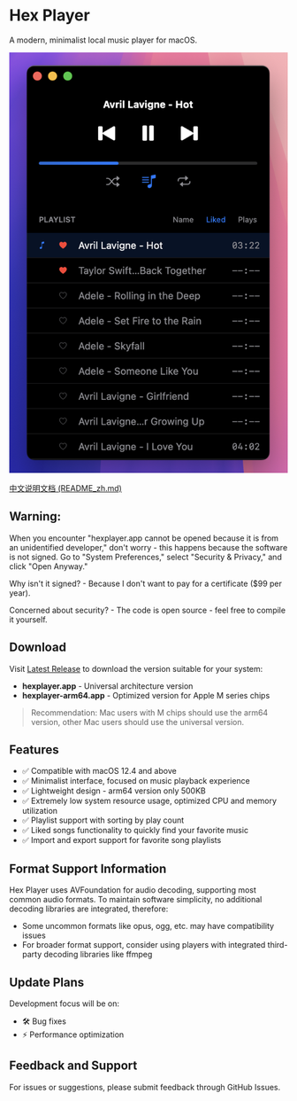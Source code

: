 # Hex Player

A modern, minimalist local music player for macOS.

[![hexplayer preview](res/preview.png)](https://www.youtube.com/watch?v=GultB_Iz56E)

[中文说明文档 (README_zh.md)](README_zh.md)

## Warning:
When you encounter "hexplayer.app cannot be opened because it is from an unidentified developer," don't worry - this happens because the software is not signed. Go to "System Preferences," select "Security & Privacy," and click "Open Anyway."

Why isn't it signed? - Because I don't want to pay for a certificate ($99 per year).

Concerned about security? - The code is open source - feel free to compile it yourself.

## Download

Visit [Latest Release](https://github.com/ahxj/hexplayer/releases/latest) to download the version suitable for your system:

- **hexplayer.app** - Universal architecture version
- **hexplayer-arm64.app** - Optimized version for Apple M series chips

> Recommendation: Mac users with M chips should use the arm64 version, other Mac users should use the universal version.

## Features

- ✅ Compatible with macOS 12.4 and above
- ✅ Minimalist interface, focused on music playback experience
- ✅ Lightweight design - arm64 version only 500KB
- ✅ Extremely low system resource usage, optimized CPU and memory utilization
- ✅ Playlist support with sorting by play count
- ✅ Liked songs functionality to quickly find your favorite music
- ✅ Import and export support for favorite song playlists

## Format Support Information

Hex Player uses AVFoundation for audio decoding, supporting most common audio formats. To maintain software simplicity, no additional decoding libraries are integrated, therefore:

- Some uncommon formats like opus, ogg, etc. may have compatibility issues
- For broader format support, consider using players with integrated third-party decoding libraries like ffmpeg

## Update Plans

Development focus will be on:
- 🛠️ Bug fixes
- ⚡ Performance optimization

## Feedback and Support

For issues or suggestions, please submit feedback through GitHub Issues.